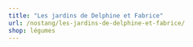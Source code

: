 ```yaml
---
title: "Les jardins de Delphine et Fabrice"
url: /nostang/les-jardins-de-delphine-et-fabrice/
shop: légumes
---
```

